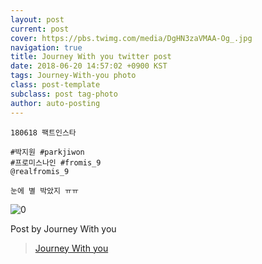```yaml
---
layout: post
current: post
cover: https://pbs.twimg.com/media/DgHN3zaVMAA-Og_.jpg
navigation: true
title: Journey With you twitter post
date: 2018-06-20 14:57:02 +0900 KST
tags: Journey-With-you photo
class: post-template
subclass: post tag-photo
author: auto-posting
---
```


```  
180618 팩트인스타  
  
#박지원 #parkjiwon  
#프로미스나인 #fromis_9  
@realfromis_9  
  
눈에 별 박았지 ㅠㅠ  

```

![0](https://pbs.twimg.com/media/DgHN3zaVMAA-Og_.jpg)

Post by Journey With you
> [Journey With you](https://twitter.com/19980320_j_w_)